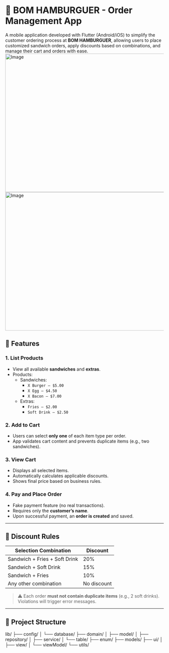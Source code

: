 # 🍔 BOM HAMBURGUER - Order Management App

A mobile application developed with Flutter (Android/iOS) to simplify the customer ordering process at **BOM HAMBURGUER**, allowing users to place customized sandwich orders, apply discounts based on combinations, and manage their cart and orders with ease.
<img width="990" height="440" alt="Image" src="https://github.com/user-attachments/assets/1937958e-4ec8-4535-8a97-8421c5e8b753" />
<img width="990" height="440" alt="Image" src="https://github.com/user-attachments/assets/dc8ad351-7c8b-4c0e-8292-dd55cc278cb5" />
## 📱 Features
### 1. List Products
- View all available **sandwiches** and **extras**.
- Products:
  - Sandwiches:
    - `X Burger – $5.00`
    - `X Egg – $4.50`
    - `X Bacon – $7.00`
  - Extras:
    - `Fries – $2.00`
    - `Soft Drink – $2.50`

### 2. Add to Cart
- Users can select **only one** of each item type per order.
- App validates cart content and prevents duplicate items (e.g., two sandwiches).

### 3. View Cart
- Displays all selected items.
- Automatically calculates applicable discounts.
- Shows final price based on business rules.

### 4. Pay and Place Order
- Fake payment feature (no real transactions).
- Requires only the **customer’s name**.
- Upon successful payment, an **order is created** and saved.

---

## 💸 Discount Rules

| Selection Combination             | Discount |
|----------------------------------|----------|
| Sandwich + Fries + Soft Drink    | 20%      |
| Sandwich + Soft Drink            | 15%      |
| Sandwich + Fries                 | 10%      |
| Any other combination            | No discount |

> ⚠️ Each order **must not contain duplicate items** (e.g., 2 soft drinks). Violations will trigger error messages.

---

## 📂 Project Structure
lib/
├── config/
│ └── database/ 
├── domain/
│ ├── model/ 
│ ├── repository/ 
│ ├── service/ 
│ └── table/
├── enum/
├── models/
├── ui/
│ ├── view/
│ └── viewModel/
└── utils/
